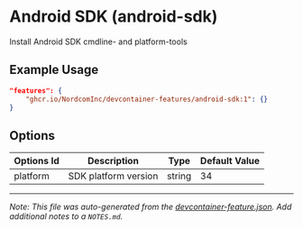 
# Android SDK (android-sdk)

Install Android SDK cmdline- and platform-tools

## Example Usage

```json
"features": {
    "ghcr.io/NordcomInc/devcontainer-features/android-sdk:1": {}
}
```

## Options

| Options Id | Description | Type | Default Value |
|-----|-----|-----|-----|
| platform | SDK platform version | string | 34 |



---

_Note: This file was auto-generated from the [devcontainer-feature.json](https://github.com/NordcomInc/devcontainer-features/blob/main/src/android-sdk/devcontainer-feature.json).  Add additional notes to a `NOTES.md`._
